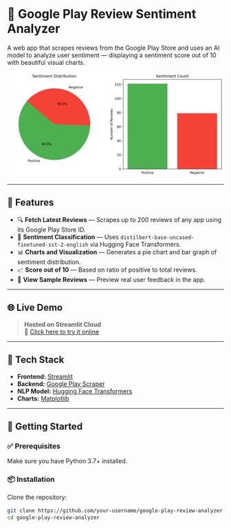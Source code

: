 # 📱 Google Play Review Sentiment Analyzer

A web app that scrapes reviews from the Google Play Store and uses an AI model to analyze user sentiment — displaying a sentiment score out of 10 with beautiful visual charts.

![Streamlit Screenshot](./test.png)

---

## 🚀 Features

- 🔍 **Fetch Latest Reviews** — Scrapes up to 200 reviews of any app using its Google Play Store ID.
- 🤖 **Sentiment Classification** — Uses `distilbert-base-uncased-finetuned-sst-2-english` via Hugging Face Transformers.
- 📊 **Charts and Visualization** — Generates a pie chart and bar graph of sentiment distribution.
- 📈 **Score out of 10** — Based on ratio of positive to total reviews.
- 📝 **View Sample Reviews** — Preview real user feedback in the app.

---

## 🌐 Live Demo

> **Hosted on Streamlit Cloud**  
> 🔗 [Click here to try it online]([https://app-review-sentiment-analysis.streamlit.app](https://app-review-sentiment-analysis.streamlit.app))  

---

## 🧰 Tech Stack

- **Frontend:** [Streamlit](https://streamlit.io/)
- **Backend:** [Google Play Scraper](https://pypi.org/project/google-play-scraper/)
- **NLP Model:** [Hugging Face Transformers](https://huggingface.co/transformers/)
- **Charts:** [Matplotlib](https://matplotlib.org/)

---

## 🔧 Getting Started

### ✅ Prerequisites

Make sure you have Python 3.7+ installed.

### 📦 Installation

Clone the repository:

```bash
git clone https://github.com/your-username/google-play-review-analyzer.git
cd google-play-review-analyzer
